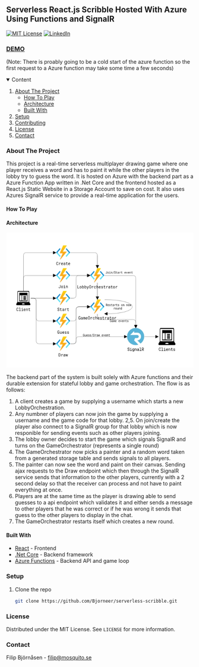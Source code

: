 ## Serverless React.js Scribble Hosted With Azure Using Functions and SignalR

[![MIT License][license-shield]][license-url]
[![LinkedIn][linkedin-shield]][linkedin-url]

### [DEMO]([demo-url]) 
(Note: There is proably going to be a cold start of the azure function so the first request to a Azure function may take some time a few seconds)



<details open="open">
  <summary>Content</summary>
  <ol>
    <li>
      <a href="#about-the-project">About The Project</a>
      <ul>
        <li><a href="#how-to-play">How To Play</a></li>
        <li><a href="#architecture">Architecture</a></li>
        <li><a href="#built-with">Built With</a></li>
      </ul>
    </li>
    <li>
      <a href="#setup">Setup</a>
    </li>
    <li><a href="#contributing">Contributing</a></li>
    <li><a href="#license">License</a></li>
    <li><a href="#contact">Contact</a></li>
  </ol>
</details>



### About The Project

This project is a real-time serverless multiplayer drawing game where one player receives a word and has to paint it while the other players in the lobby try to guess the word. It is hosted on Azure with the backend part as a Azure Function App written in .Net Core and the frontend hosted as a React.js Static Website in a Storage Account to save on cost. It also uses Azures SignalR service to provide a real-time application for the users.  

#### How To Play

#### Architecture

![alt text][architecture]

The backend part of the system is built solely with Azure functions and their durable extension for stateful lobby and game orchestration. The flow is as follows:
1. A client creates a game by supplying a username which starts a new LobbyOrchestration.
2. Any numbner of players can now join the game by supplying a username and the game code for that lobby.
  2,5. On join/create the player also connect to a SignalR group for that lobby which is now responible for sending events such as other players joining.
3. The lobby owner decides to start the game which signals SignalR and turns on the GameOrchestrator (represents a single round)
4. The GameOrchestrator now picks a painter and a random word taken from a generated storage table and sends signals to all players.
5. The painter can now see the word and paint on their canvas. Sending ajax requests to the Draw endpoint which then through the SignalR service sends that information to the other players, currently with a 2 second delay so that the receiver can process and not have to paint everything at once. 
6. Players are at the same time as the player is drawing able to send guesses to a api endpoint which validates it and either sends a message to other players that he was correct or if he was wrong it sends that guess to the other players to display in the chat. 
7. The GameOrchestrator restarts itself which creates a new round.


#### Built With

* [React](https://reactjs.org/) - Frontend
* [.Net Core](https://docs.microsoft.com/en-us/dotnet/fundamentals/) - Backend framework
* [Azure Functions](https://azure.microsoft.com/en-us/services/functions/) - Backend API and game loop

### Setup

1. Clone the repo
   ```sh
   git clone https://github.com/Bjorneer/serverless-scribble.git
   ```

### License

Distributed under the MIT License. See `LICENSE` for more information.

### Contact

Filip Björnåsen - filip@mosquito.se

[license-shield]: https://img.shields.io/github/license/othneildrew/Best-README-Template.svg?style=for-the-badge
[license-url]: https://github.com/Bjorneer/serverless-scribble/blob/master/LICENSE
[linkedin-shield]: https://img.shields.io/badge/-LinkedIn-black.svg?style=for-the-badge&logo=linkedin&colorB=555
[linkedin-url]: https://www.linkedin.com/in/filip-bj%C3%B6rn%C3%A5sen-b07a7a1b3/
[architecture]: Assets/azure-scribble-architecture.PNG
[demo-url]: https://scribblestorage.z16.web.core.windows.net/
